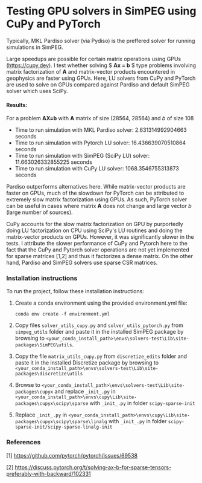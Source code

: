 # Testing GPU solvers in SimPEG using CuPy and PyTorch

Typically, MKL Pardiso solver (via Pydiso) is the preffered solver for running simulations in SimPEG. 

Large speedups are possible for certain matrix operations using GPUs (https://cupy.dev). I test whether solving $ **Ax = b** $ type problems involving matrix factorization of **A** and matrix-vector products encountered in geophysics are faster using GPUs. Here, LU solvers from CuPy and PyTorch are used to solve on GPUs compared against Pardiso and default SimPEG solver which uses SciPy.

#### Results:
For a problem **AX=b** with **A** matrix of size (28564, 28564) and _b_ of size 108
- Time to run simulation with MKL Pardiso solver: 2.631314992904663 seconds
- Time to run simulation with Pytorch LU solver: 16.436639070510864 seconds
- Time to run simulation with SimPEG (SciPy LU) solver: 11.663026332855225 seconds
- Time to run simulation with CuPy LU solver: 1068.3546755313873 seconds

Pardiso outperforms alternatives here. While matrix-vector products are faster on GPUs, much of the slowdown for PyTorch can be attributed to extremely slow matrix factorization using GPUs. As such, PyTorch solver can be useful in cases where matrix **A** does not change and large vector _b_ (large number of sources).

CuPy accounts for the slow matrix factorization on GPU by purportedly doing LU factorization on CPU using SciPy's LU routines and doing the matrix-vector products on GPUs. However, it was significantly slower in the tests. I attribute the slower performance of CuPy and Pytorch here to the fact that the CuPy and Pytorch solver operations are not yet implemented for sparse matrices [1,2] and thus it factorizes a dense matrix. On the other hand, Pardiso and SimPEG solvers use sparse CSR matrices. 

### Installation instructions
To run the project, follow these installation instructions:

1. Create a conda environment using the provided environment.yml file:

    ```
    conda env create -f environment.yml
    ```

2. Copy files `solver_utils_cupy.py` and `solver_utils_pytorch.py` from `simpeg_utils` folder and paste it in the installed SimPEG package by browsing to `<your_conda_install_path>\envs\solvers-test\Lib\site-packages\SimPEG\utils`.

3. Copy the file `matrix_utils_cupy.py` from `discretize_edits` folder and paste it in the installed Discretize package by browsing to `<your_conda_install_path>\envs\solvers-test\Lib\site-packages\discretize\utils`

4. Browse to `<your_conda_install_path>\envs\solvers-test\Lib\site-packages\cupyx` and replace `_init_.py` in `<your_conda_install_path>\envs\cupy\Lib\site-packages\cupyx\scipy\sparse` with `_init_.py` in folder `scipy-sparse-init`

5. Replace `_init_.py` in `<your_conda_install_path>\envs\cupy\Lib\site-packages\cupyx\scipy\sparse\linalg` with `_init_.py` in folder `scipy-sparse-init/scipy-sparse-linalg-init`

### References
[1] https://github.com/pytorch/pytorch/issues/69538

[2] https://discuss.pytorch.org/t/solving-ax-b-for-sparse-tensors-preferably-with-backward/102331

